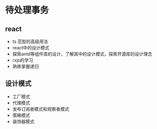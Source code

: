 # 待处理事务

## react
- ts 范型的高级用法
- react中的设计模式
- 探索antd等组件库的设计，了解其中的设计模式，探索开源库的设计理念
- rxjs的学习
- 熟练掌握递归

## 设计模式

- 工厂模式
- 代理模式
- 发布订阅者模式和观察者模式
- 策略模式
- 装饰器模式
